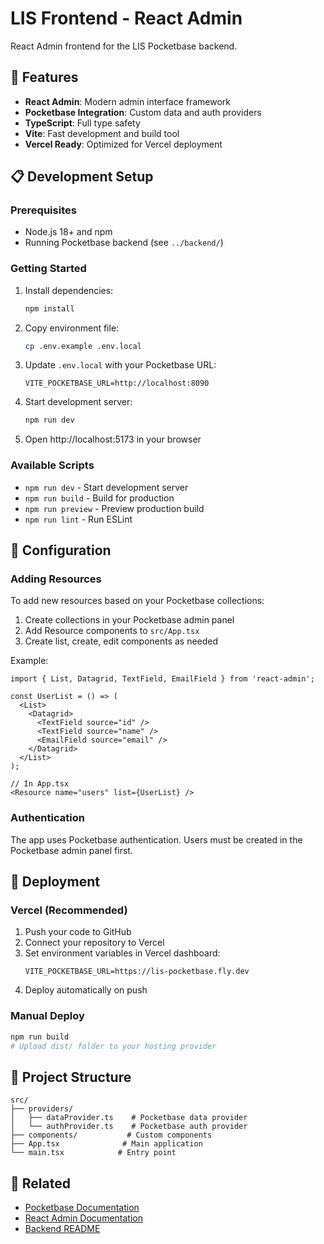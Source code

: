 # LIS Frontend - React Admin

React Admin frontend for the LIS Pocketbase backend.

## 🚀 Features

- **React Admin**: Modern admin interface framework
- **Pocketbase Integration**: Custom data and auth providers
- **TypeScript**: Full type safety
- **Vite**: Fast development and build tool
- **Vercel Ready**: Optimized for Vercel deployment

## 📋 Development Setup

### Prerequisites

- Node.js 18+ and npm
- Running Pocketbase backend (see `../backend/`)

### Getting Started

1. Install dependencies:
   ```bash
   npm install
   ```

2. Copy environment file:
   ```bash
   cp .env.example .env.local
   ```

3. Update `.env.local` with your Pocketbase URL:
   ```env
   VITE_POCKETBASE_URL=http://localhost:8090
   ```

4. Start development server:
   ```bash
   npm run dev
   ```

5. Open http://localhost:5173 in your browser

### Available Scripts

- `npm run dev` - Start development server
- `npm run build` - Build for production
- `npm run preview` - Preview production build
- `npm run lint` - Run ESLint

## 🔧 Configuration

### Adding Resources

To add new resources based on your Pocketbase collections:

1. Create collections in your Pocketbase admin panel
2. Add Resource components to `src/App.tsx`
3. Create list, create, edit components as needed

Example:
```tsx
import { List, Datagrid, TextField, EmailField } from 'react-admin';

const UserList = () => (
  <List>
    <Datagrid>
      <TextField source="id" />
      <TextField source="name" />
      <EmailField source="email" />
    </Datagrid>
  </List>
);

// In App.tsx
<Resource name="users" list={UserList} />
```

### Authentication

The app uses Pocketbase authentication. Users must be created in the Pocketbase admin panel first.

## 🚀 Deployment

### Vercel (Recommended)

1. Push your code to GitHub
2. Connect your repository to Vercel
3. Set environment variables in Vercel dashboard:
   ```
   VITE_POCKETBASE_URL=https://lis-pocketbase.fly.dev
   ```
4. Deploy automatically on push

### Manual Deploy

```bash
npm run build
# Upload dist/ folder to your hosting provider
```

## 📁 Project Structure

```
src/
├── providers/
│   ├── dataProvider.ts    # Pocketbase data provider
│   └── authProvider.ts    # Pocketbase auth provider
├── components/           # Custom components
├── App.tsx              # Main application
└── main.tsx            # Entry point
```

## 🔗 Related

- [Pocketbase Documentation](https://pocketbase.io/docs/)
- [React Admin Documentation](https://marmelab.com/react-admin/)
- [Backend README](../backend/README.md)
